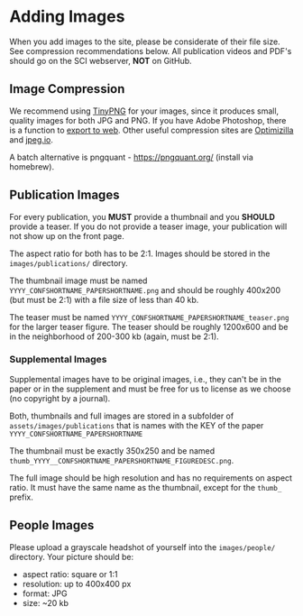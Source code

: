 # Adding Images

When you add images to the site, please be considerate of their file size. See
compression recommendations below. All publication videos and PDF's should go
on the SCI webserver, **NOT** on GitHub.

## Image Compression

We recommend using [TinyPNG](https://tinypng.com/) for your images, since it
produces small, quality images for both JPG and PNG. If you have Adobe
Photoshop, there is a function to
[export to web](http://help.adobe.com/en_US/creativesuite/cs/using/WS6E857477-27FE-4a88-B8A4-074DC3C65F68.html).
Other useful compression sites are [Optimizilla](http://optimizilla.com/) and
[jpeg.io](https://www.jpeg.io/).

A batch alternative is pngquant - https://pngquant.org/ (install via homebrew).

## Publication Images

For every publication, you **MUST** provide a thumbnail and you **SHOULD** provide a teaser.  If you do not provide a teaser image, your publication will not show up on the front page.

The aspect ratio for both has to be 2:1. Images should be stored in the `images/publications/` directory.

The thumbnail image must be named `YYYY_CONFSHORTNAME_PAPERSHORTNAME.png` and should be roughly 400x200 (but must be 2:1) with a file size of less than 40 kb.

The teaser must be named `YYYY_CONFSHORTNAME_PAPERSHORTNAME_teaser.png` for the larger
teaser figure. The teaser should be roughly 1200x600
and be in the neighborhood of 200-300 kb (again, must be 2:1).

### Supplemental Images

Supplemental images have to be original images, i.e., they can't be in the paper or in the supplement and must be free for us to license as we choose (no copyright by a journal).

Both, thumbnails and full images are stored in a subfolder of `assets/images/publications` that is names with the KEY of the paper `YYYY_CONFSHORTNAME_PAPERSHORTNAME`

The thumbnail must be exactly 350x250 and be named `thumb_YYYY__CONFSHORTNAME_PAPERSHORTNAME_FIGUREDESC.png`.  

The full image should be high resolution and has no requirements on aspect ratio. It must have the same name as the thumbnail, except for the `thumb_` prefix.

## People Images

Please upload a grayscale headshot of yourself into the `images/people/`
directory. Your picture should be:

- aspect ratio: square or 1:1
- resolution: up to 400x400 px
- format: JPG
- size: ~20 kb
